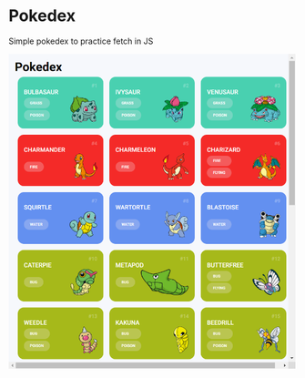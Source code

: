 <h1>Pokedex</h1>
<p>Simple pokedex to practice fetch in JS</p>
<img title="pokedex screenshot" alt="pokedex" src="./.github/screenshot.png">